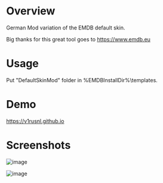 # Overview
German Mod variation of the EMDB default skin.

Big thanks for this great tool goes to https://www.emdb.eu

# Usage
Put "DefaultSkinMod" folder in %EMDBInstallDir%\templates.

# Demo
https://v1rusnl.github.io

# Screenshots
![image](https://github.com/v1rusnl/EMDB-Default-Skin-Mod/assets/18641204/6dce0da9-3853-429b-969a-7669e559c7dc)


![image](https://github.com/v1rusnl/EMDB-Default-Skin-Mod/assets/18641204/cee64770-3e7a-4bf6-b59f-5b1f3f232c4c)



